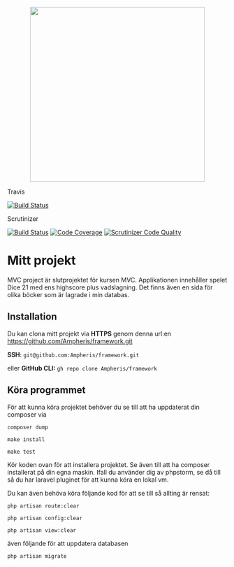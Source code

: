 <p align="center"><a href="https://laravel.com" target="_blank"><img src="https://raw.githubusercontent.com/laravel/art/master/logo-lockup/5%20SVG/2%20CMYK/1%20Full%20Color/laravel-logolockup-cmyk-red.svg" width="400"></a></p>

<p>Travis</p>

[![Build Status](https://travis-ci.com/Ampheris/mvc_project.svg?branch=main)](https://travis-ci.com/Ampheris/mvc_project)

<p>Scrutinizer</p>

[![Build Status](https://scrutinizer-ci.com/g/Ampheris/mvc_project/badges/build.png?b=main)](https://scrutinizer-ci.com/g/Ampheris/mvc_project/) [![Code Coverage](https://scrutinizer-ci.com/g/Ampheris/mvc_project/badges/coverage.png?b=main)](https://scrutinizer-ci.com/g/Ampheris/mvc_project/) [![Scrutinizer Code Quality](https://scrutinizer-ci.com/g/Ampheris/mvc_project/badges/quality-score.png?b=main)](https://scrutinizer-ci.com/g/Ampheris/mvc_project/)

# Mitt projekt

MVC project är slutprojektet för kursen MVC. Applikationen innehåller spelet Dice 21 med ens highscore plus vadslagning.
Det finns även en sida för olika böcker som är lagrade i min databas.

## Installation

Du kan clona mitt projekt via **HTTPS** genom denna url:en
https://github.com/Ampheris/framework.git

**SSH**:
`git@github.com:Ampheris/framework.git`

eller **GitHub CLI:**
`gh repo clone Ampheris/framework`

## Köra programmet
För att kunna köra projektet behöver du se till att ha uppdaterat din composer via

`composer dump`

`make install`

`make test`

Kör koden ovan för att installera projektet. Se även till att ha composer installerat på din egna maskin. Ifall du
använder dig av phpstorm, se då till så du har laravel pluginet för att kunna köra en lokal vm.

Du kan även behöva köra följande kod för att se till så allting är rensat:

`php artisan route:clear`

`php artisan config:clear`

`php artisan view:clear`

även följande för att uppdatera databasen

`php artisan migrate`
